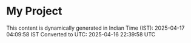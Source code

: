 # My Project

This content is dynamically generated in Indian Time (IST): 2025-04-17 04:09:58 IST
Converted to UTC: 2025-04-16 22:39:58 UTC
